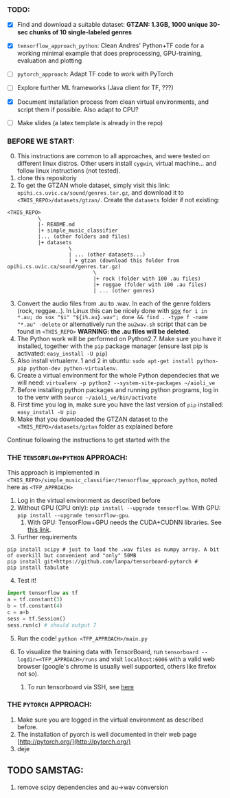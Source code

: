 ### TODO:
  - [x] Find and download a suitable dataset: **GTZAN: 1.3GB, 1000 unique 30-sec chunks of 10 single-labeled genres**
  - [x] `tensorflow_approach_python`: Clean Andres' Python+TF code for a working minimal example that does preprocessing, GPU-training, evaluation and plotting
  - [ ] `pytorch_approach`: Adapt TF code to work with PyTorch
  - [ ] Explore further ML frameworks (Java client for TF, ???)
  - [x] Document installation process from clean virtual environments, and script them if possible. Also adapt to CPU?
  - [ ] Make slides (a latex template is already in the repo)


### BEFORE WE START:

0. This instructions are common to all approaches, and were tested on different linux distros. Other users install `cygwin`, virtual machine... and follow linux instructions (not tested).
1. clone this repositoriy
2. To get the GTZAN whole dataset, simply visit this link: `opihi.cs.uvic.ca/sound/genres.tar.gz`, and download it to `<THIS_REPO>/datasets/gtzan/`. Create the `datasets` folder if not existing:

```
<THIS_REPO>
          \
          |- README.md
          |+ simple_music_classifier
          |... (other folders and files)
          |+ datasets
                    \
                    | ... (other datasets...)
                    | + gtzan (download this folder from opihi.cs.uvic.ca/sound/genres.tar.gz)
                            \ 
                            |+ rock (folder with 100 .au files)
                            |+ reggae (folder with 100 .au files)
                            | ... (other genres)

```
3. Convert the audio files from .au to .wav. In each of the genre folders (rock, reggae...). In Linux this can be nicely done with [sox](https://ubuntuforums.org/showthread.php?t=1577560) `for i in *.au; do sox "$i" "${i%.au}.wav"; done && find . -type f -name "*.au" -delete` or alternatively run the `au2wav.sh` script that can be found in `<THIS_REPO>` **WARNING: the .au files will be deleted**.
4. The Python work will be performed on Python2.7. Make sure you have it installed, together with the `pip` package manager (ensure last pip is activated: `easy_install -U pip`)
5. Also install virtualenv. 1 and 2 in ubuntu: `sudo apt-get install python-pip python-dev python-virtualenv`.
6. Create a virtual environment for the whole Python dependecies that we will need: `virtualenv -p python2 --system-site-packages ~/aioli_ve`
7. Before installing python packages and running python programs, log in to the venv with `source ~/aioli_ve/bin/activate`
8. First time you log in, make sure you have the last version of `pip` installed: `easy_install -U pip`
9. Make that you downloaded the GTZAN dataset to the `<THIS_REPO>/datasets/gztan` folder as explained before

Continue following the instructions to get started with the 

### THE `TENSORFLOW+PYTHON` APPROACH:

This approach is implemented in `<THIS_REPO>/simple_music_classifier/tensorflow_approach_python`, noted here as `<TFP_APPROACH>`

1. Log in the virtual environment as described before
2. Without GPU (CPU only): `pip install --upgrade tensorflow`. With GPU: `pip install --upgrade tensorflow-gpu`. 
   1. With GPU: TensorFlow+GPU needs the CUDA+CUDNN libraries. See [this link](https://www.tensorflow.org/install/install_linux#nvidia_requirements_to_run_tensorflow_with_gpu_support).
3. Further requirements
```
pip install scipy # just to load the .wav files as numpy array. A bit of overkill but convenient and "only" 50MB
pip install git+https://github.com/lanpa/tensorboard-pytorch # 
pip install tabulate
```
4. Test it!
```python
import tensorflow as tf
a = tf.constant(3)
b = tf.constant(4)
c = a+b
sess = tf.Session()
sess.run(c) # should output 7
```
5. Run the code! `python <TFP_APPROACH>/main.py`

6. To visualize the training data with TensorBoard, run `tensorboard --logdir=<TFP_APPROACH>/runs` and visit `localhost:6006` with a valid web browser (google's chrome is usually well supported, others like firefox not so).
   1. To run tensorboard via SSH, see [here](https://stackoverflow.com/a/45024736)

### THE `PYTORCH` APPROACH:

1. Make sure you are logged in the virtual environment as described before.
2. The installation of pyorch is well documented in their web page [http://pytorch.org/](http://pytorch.org/)
3. deje


## TODO SAMSTAG:
1. remove scipy dependencies and au->wav conversion
